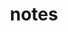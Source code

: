 ---
layout: redirect
title: notes
redirect_to: https://past.pages.dev
#description: Materials for courses you taught. Replace this text with your description.
nav: true
nav_order: 5
---
